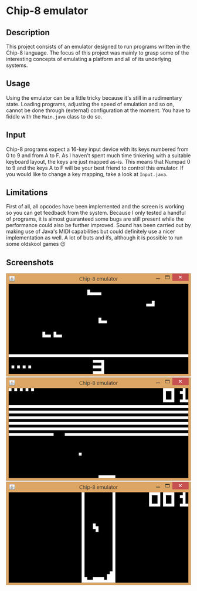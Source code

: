 # Chip-8 emulator
## Description
This project consists of an emulator designed to run programs written in the Chip-8 language. The focus of this project was mainly to grasp some of the interesting concepts of emulating a platform and all of its underlying systems.

## Usage
Using the emulator can be a little tricky because it's still in a rudimentary state. Loading programs, adjusting the speed of emulation and so on, cannot be done through (external) configuration at the moment. You have to fiddle with the ``Main.java`` class to do so.

## Input
Chip-8 programs expect a 16-key input device with its keys numbered from 0 to 9 and from A to F. As I haven't spent much time tinkering with a suitable keyboard layout, the keys are just mapped as-is. This means that Numpad 0 to 9 and the keys A to F will be your best friend to control this emulator. If you would like to change a key mapping, take a look at ``Input.java``.

## Limitations
First of all, all opcodes have been implemented and the screen is working so you can get feedback from the system. Because I only tested a handful of programs, it is almost guaranteed some bugs are still present while the performance could also be further improved. Sound has been carried out by making use of Java's MIDI capabilities but could definitely use a nicer implementation as well. A lot of buts and ifs, although it is possible to run some oldskool games :wink:

## Screenshots
![Airplane](https://github.com/SanderLedegen/chip8-emu/raw/master/chip8_airplane.png)
![Breakout](https://github.com/SanderLedegen/chip8-emu/raw/master/chip8_breakout.png)
![Tetris](https://github.com/SanderLedegen/chip8-emu/raw/master/chip8_tetris.png)
